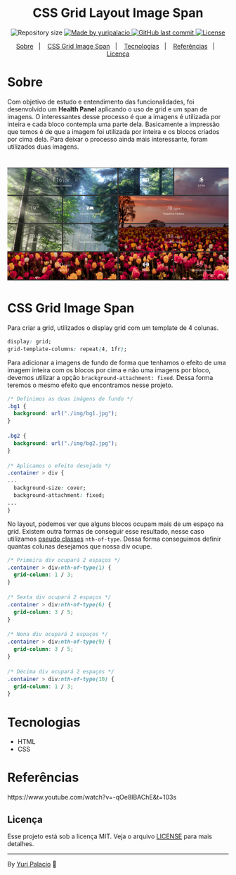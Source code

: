 <h1 align="center">
    CSS Grid Layout Image Span
</h1>

<p align="center">	
  <img alt="Repository size" src="https://img.shields.io/github/repo-size/yuripalacio/grid-img-span">

  <a href="https://www.linkedin.com/in/yuripalacio/">
    <img alt="Made by yuripalacio" src="https://img.shields.io/badge/made%20by-Yuri%20Palacio-%2304D361">
  </a>
  
  <a href="https://github.com/yuripalacio/grid-img-span/commits/master">
    <img alt="GitHub last commit" src="https://img.shields.io/github/last-commit/yuripalacio/grid-img-span">
  </a>
  
  <a href="https://github.com/yuripalacio/mychat/blob/master/LICENSE">
    <img alt="License" src="https://img.shields.io/badge/license-MIT-brightgreen">
  </a>
</p>

<p align="center">
  <a href="#sobre">Sobre</a>&nbsp;&nbsp;&nbsp;|&nbsp;&nbsp;&nbsp;
  <a href="#css-grid-image-span">CSS Grid Image Span</a>&nbsp;&nbsp;&nbsp;|&nbsp;&nbsp;&nbsp;
  <a href="#tecnologias">Tecnologias</a>&nbsp;&nbsp;&nbsp;|&nbsp;&nbsp;&nbsp;
  <a href="#referências">Referências</a>&nbsp;&nbsp;&nbsp;|&nbsp;&nbsp;&nbsp;
  <a href="#licença">Licença</a>
</p>

# Sobre

Com objetivo de estudo e entendimento das funcionalidades, foi desenvolvido um **Health Panel** aplicando o uso de grid e um span de imagens.
O interessantes desse processo é que a imagens é utilizada por inteira e cada bloco contempla uma parte dela. Basicamente a impressão que temos é de que a imagem foi utilizada por inteira e os blocos criados por cima dela.
Para deixar o processo ainda mais interessante, foram utilizados duas imagens.

<h1 align="center">
    <img alt="grid-img-span" title="#GridImgSpan" src=".github/grid-img-span.png" width="1000px" />
</h1>

# CSS Grid Image Span

Para criar a grid, utilizados o display grid com um template de 4 colunas.

``` css 
display: grid;
grid-template-columns: repeat(4, 1fr);
```
Para adicionar a imagens de fundo de forma que tenhamos o efeito de uma imagem inteira com os blocos por cima e não uma imagens por bloco, devemos utilizar a opção `brackground-attachment: fixed`. Dessa forma teremos o mesmo efeito que encontramos nesse projeto.


``` css
/* Definimos as duas imágens de fundo */
.bg1 {
  background: url("./img/bg1.jpg");
}

.bg2 {
  background: url("./img/bg2.jpg");
}

/* Aplicamos o efeito desejado */
.container > div {
...
  background-size: cover;
  background-attachment: fixed;
...
}
```

No layout, podemos ver que alguns blocos ocupam mais de um espaço na grid.
Existem outra formas de conseguir esse resultado, nesse caso utilizamos [pseudo classes](https://www.w3schools.com/css/css_pseudo_classes.asp) `nth-of-type`.
Dessa forma conseguimos definir quantas colunas desejamos que nossa div ocupe.

```css
/* Primeira div ocupará 2 espaços */
.container > div:nth-of-type(1) {
  grid-column: 1 / 3;
}

/* Sexta div ocupará 2 espaços */
.container > div:nth-of-type(6) {
  grid-column: 3 / 5;
}

/* Nona div ocupará 2 espaços */
.container > div:nth-of-type(9) {
  grid-column: 3 / 5;
}

/* Décima div ocupará 2 espaços */
.container > div:nth-of-type(10) {
  grid-column: 1 / 3;
}
```

# Tecnologias

- HTML
- CSS

# Referências

<p>
https://www.youtube.com/watch?v=-qOe8lBAChE&t=103s

## Licença

Esse projeto está sob a licença MIT. Veja o arquivo <a href="https://github.com/nathaliacristina20/gorestaurant/blob/master/LICENSE">LICENSE</a> para mais detalhes.

<hr />

By [Yuri Palacio](https://www.linkedin.com/in/yuri-palacio/) :wave:
